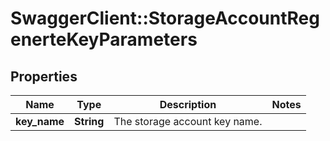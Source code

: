 # SwaggerClient::StorageAccountRegenerteKeyParameters

## Properties
Name | Type | Description | Notes
------------ | ------------- | ------------- | -------------
**key_name** | **String** | The storage account key name. | 


